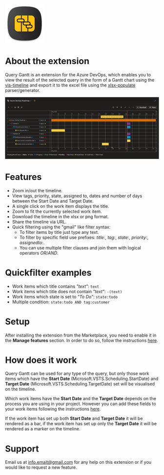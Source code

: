 ![Query Gantt Logo](img/logo.png)

# About the extension
Query Gantt is an extension for the Azure DevOps, which enables you to view the result of the selected query in the form of a Gantt chart using the [vis-timeline](https://visjs.github.io/vis-timeline/) and export it to the excel file using the [xlsx-populate](https://github.com/dtjohnson/xlsx-populate) parser/generator.

![Query Gantt Example](img/screenshot3.png)

# Features
* Zoom in/out the timeline.
* View tags, priority, state, assigned to, dates and number of days between the Start Date and Target Date.
* A single click on the work item displays the title.
* Zoom to fit the currently selected work item.
* Download the timeline in the xlsx or png format.
* Share the timeline via URL.
* Quick filtering using the "gmail" like filter syntax:
    * To filter items by title just type any text.
    * To filter by specific field use prefixes: *title:*, *tag:*, *state:*, *priority:*, *assignedto:*.
    * You can use multiple filter clauses and join them with logical operators *OR*/*AND*.

# Quickfilter examples
* Work items which title contains *"text"*: `text`
* Work items which title does not contain *"text"*: `-(text)`
* Work items which state is set to *"To Do"*: `state:todo`
* Multiple condition: `state:todo AND tag:customer`

# Setup
After installing the extension from the Marketplace, you need to enable it in the **Manage features**  section. In order to do so, follow the instructions [here](https://learn.microsoft.com/en-us/azure/devops/project/navigation/preview-features?view=azure-devops).

# How does it work
Query Gantt can be used for any type of the query, but only those work items which have the **Start Date** (Microsoft.VSTS.Scheduling.StartDate) and **Target Date** (Microsoft.VSTS.Scheduling.TargetDate)
set will be visualised on the timeline.

Which work items have the **Start Date** and the **Target Date** depends on the process you are using in your project. However you can add these fields to your work items following the instructions [here](https://learn.microsoft.com/en-us/azure/devops/organizations/settings/work/add-custom-field?view=azure-devops).

If the work item has set up both **Start Date** and **Target Date** it will be rendered as a bar, if the work item has set up only the **Target Date** it will be rendered as a marker on the timeline.

# Support
Email us at [info.emait@gmail.com](mailto:info.emait@gmail.com) for any help on this extension or if you would like to request a new feature.